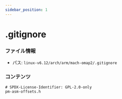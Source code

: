 ```yaml
---
sidebar_position: 1
---
```

# .gitignore

### ファイル情報

- パス: `linux-v6.12/arch/arm/mach-omap2/.gitignore`

### コンテンツ

```gitignore
# SPDX-License-Identifier: GPL-2.0-only
pm-asm-offsets.h

```
